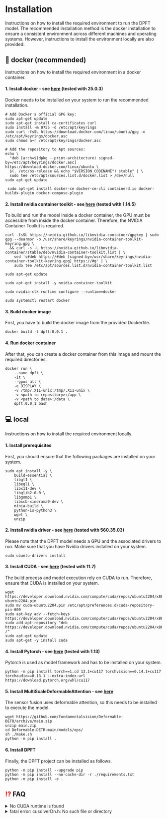 # Installation
Instructions on how to install the required environment to run the DPFT model. The recommended installation method is the docker installation to ensure a consistent environment across different machines and operating systems. However, instructions to install the environment locally are also provided.

## 🐋 docker (recommended)
Instructions on how to install the required environment in a docker container.

#### 1. Install docker - see [here](https://docs.docker.com/engine/install/ubuntu/) (tested with 25.0.3)
Docker needs to be installed on your system to run the recommended installation.

```
# Add Docker's official GPG key:
sudo apt-get update
sudo apt-get install ca-certificates curl
sudo install -m 0755 -d /etc/apt/keyrings
sudo curl -fsSL https://download.docker.com/linux/ubuntu/gpg -o /etc/apt/keyrings/docker.asc
sudo chmod a+r /etc/apt/keyrings/docker.asc

# Add the repository to Apt sources:
echo \
  "deb [arch=$(dpkg --print-architecture) signed-by=/etc/apt/keyrings/docker.asc] https://download.docker.com/linux/ubuntu \
  $(. /etc/os-release && echo "$VERSION_CODENAME") stable" | \
  sudo tee /etc/apt/sources.list.d/docker.list > /dev/null
sudo apt-get update
```

```
 sudo apt-get install docker-ce docker-ce-cli containerd.io docker-buildx-plugin docker-compose-plugin
```

#### 2. Install nvidia container toolkit - see [here](https://docs.nvidia.com/datacenter/cloud-native/container-toolkit/latest/install-guide.html) (tested with 1.14.5)
To build and run the model inside a docker container, the GPU must be accessible from inside the docker container. Therefore, the NVIDIA Container Toolkit is required.
```
curl -fsSL https://nvidia.github.io/libnvidia-container/gpgkey | sudo gpg --dearmor -o /usr/share/keyrings/nvidia-container-toolkit-keyring.gpg \
  && curl -s -L https://nvidia.github.io/libnvidia-container/stable/deb/nvidia-container-toolkit.list | \
    sed 's#deb https://#deb [signed-by=/usr/share/keyrings/nvidia-container-toolkit-keyring.gpg] https://#g' | \
    sudo tee /etc/apt/sources.list.d/nvidia-container-toolkit.list
```

```
sudo apt-get update
```

```
sudo apt-get install -y nvidia-container-toolkit
```

```
sudo nvidia-ctk runtime configure --runtime=docker
```

```
sudo systemctl restart docker
```

#### 3. Build docker image
First, you have to build the docker image from the provided Dockerfile.
```
docker build -t dpft:0.0.1 .
```

#### 4. Run docker container
After that, you can create a docker container from this image and mount the required directories.
```
docker run \
    --name dpft \
    -it \
    --gpus all \
    -e DISPLAY \
    -v /tmp/.X11-unix:/tmp/.X11-unix \
    -v <path to repository>:/app \
    -v <path to data>:/data \
    dpft:0.0.1 bash
```


## 💻 local
Instructions on how to install the required environment locally.

#### 1. Install prerequisites
First, you should ensure that the following packages are installed on your system.
```
sudo apt install -y \
    build-essential \
    libgl1 \
    libegl1 \
    libx11-dev \
    libglib2.0-0 \
    libgomp1 \
    libxcb-xinerama0-dev \
    ninja-build \
    python-is-python3 \
    wget \
    unzip
```

#### 2. Install nvidia driver - see [here](https://ubuntu.com/server/docs/nvidia-drivers-installationv) (tested with 560.35.03)
Please note that the DPFT model needs a GPU and the associated drivers to run. Make sure that you have Nvidia drivers installed on your system.
```
sudo ubuntu-drivers install
```

#### 3. Install CUDA - see [here](https://docs.nvidia.com/cuda/cuda-installation-guide-linux/index.html#ubuntu) (tested with 11.7)
The build process and model execution rely on CUDA to run. Therefore, ensure that CUDA is installed on your system.
```
wget https://developer.download.nvidia.com/compute/cuda/repos/ubuntu2204/x86_64/cuda-ubuntu2204.pin
sudo mv cuda-ubuntu2204.pin /etc/apt/preferences.d/cuda-repository-pin-600
sudo apt-key adv --fetch-keys https://developer.download.nvidia.com/compute/cuda/repos/ubuntu2204/x86_64/3bf863cc.pub
sudo add-apt-repository "deb https://developer.download.nvidia.com/compute/cuda/repos/ubuntu2204/x86_64/ /"
sudo apt-get update
sudo apt-get -y install cuda
```

#### 4. Install Pytorch - see [here](https://pytorch.org/get-started/previous-versions/) (tested with 1.13)
Pytorch is used as model framework and has to be installed on your system.
```
python -m pip install torch==1.cd 13.1+cu117 torchvision==0.14.1+cu117 torchaudio==0.13.1 --extra-index-url https://download.pytorch.org/whl/cu117
```

#### 5. Install MultiScaleDeformableAttention - see [here](https://github.com/fundamentalvision/Deformable-DETR) 
The sensor fusion uses deformable attention, so this needs to be installed to execute the model.
```
wget https://github.com/fundamentalvision/Deformable-DETR/archive/main.zip
unzip main.zip
cd Deformable-DETR-main/models/ops/
sh ./make.sh
python -m pip install .
```

#### 6. Install DPFT
Finally, the DPFT project can be installed as follows.
```
python -m pip install --upgrade pip
python -m pip install --no-cache-dir -r ./requirements.txt
python -m pip install -e .
```

## <span style="color:red">⁉️</span> FAQ
<details>
<summary>No CUDA runtime is found</summary>

1. Install nvidia-container-runtime
    ```
    sudo apt-get install nvidia-container-runtime
    ```

2. Edit/create the /etc/docker/daemon.json with content:
    ```
    {
        "runtimes": {
            "nvidia": {
                "path": "/usr/bin/nvidia-container-runtime",
                "runtimeArgs": []
            } 
        },
        "default-runtime": "nvidia" 
    }
    ```

3. Restart docker daemon:
    ```
    sudo systemctl restart docker
    ```

    Reference: https://stackoverflow.com/questions/59691207/docker-build-with-nvidia-runtime


    If this doesn't solve the problem, try:
    ```
    DOCKER_BUILDKIT=0 docker build -t dprt:0.0.1 .
    ```

    Reference: https://stackoverflow.com/questions/59691207/docker-build-with-nvidia-runtime

</details>

<details>
<summary>fatal error: cusolverDn.h: No such file or directory</summary>

1. Export CUDA path:
    ```
    export PATH=/usr/local/cuda/bin:$PATH
    ```

    Reference: https://github.com/microsoft/DeepSpeed/issues/2684

</details>
